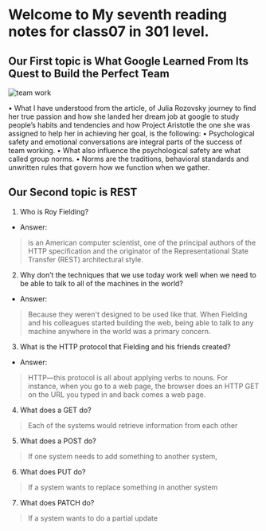 # Welcome to My seventh reading notes for class07 in 301 level.



## Our First topic is **What Google Learned From Its Quest to Build the Perfect Team**

![team work](https://www.i2idirectmarketing.com/wp-content/uploads/2020/06/teamwork-quotes.png)

•	What I have understood from the article, of Julia Rozovsky journey to find her true passion and how she landed her dream job at google to study people’s habits and tendencies and how Project Aristotle the one she was assigned to help her in achieving her goal, is the following:
•	Psychological safety and emotional conversations are integral parts of the success of team working.
•	What also influence the psychological safety are what called group norms.
•	Norms are the traditions, behavioral standards and unwritten rules that govern how we function when we gather.


## Our Second topic is **REST** 

1.	Who is Roy Fielding?

+ Answer:
 > is an American computer scientist, one of the principal authors of the HTTP specification and the originator of the Representational State Transfer (REST) architectural style. 

2.	Why don’t the techniques that we use today work well when we need to be able to talk to all of the machines in the world?

- Answer: 
> Because they weren't designed to be used like that. When Fielding and his colleagues started building the web, being able to talk to any machine anywhere in the world was a primary concern.

3.	What is the HTTP protocol that Fielding and his friends created?

- Answer:

> HTTP—this protocol is all about applying verbs to nouns. For instance, when you go to a web page, the browser does an HTTP GET on the URL you typed in and back comes a web page.

4.	What does a GET do?
> Each of the systems would retrieve information from each other
5.	What does a POST do?
> If one system needs to add something to another system, 
6.	What does PUT do?
> If a system wants to replace something in another system
7.	What does PATCH do?
> If a system wants to do a partial update

